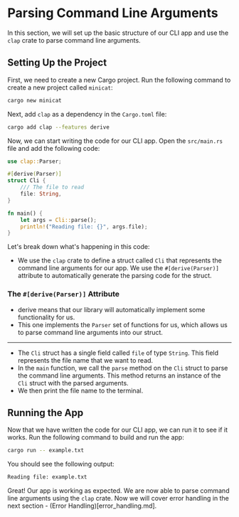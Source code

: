 # Parsing Command Line Arguments
In this section, we will set up the basic structure of our CLI app and use the `clap` crate to parse command line arguments.
## Setting Up the Project
First, we need to create a new Cargo project. Run the following command to create a new project called `minicat`:
```sh
cargo new minicat
```
Next, add `clap` as a dependency in the `Cargo.toml` file:
```sh
cargo add clap --features derive
```
Now, we can start writing the code for our CLI app. Open the `src/main.rs` file and add the following code:
```rust
use clap::Parser;

#[derive(Parser)]
struct Cli {
    /// The file to read
    file: String,
}

fn main() {
    let args = Cli::parse();
    println!("Reading file: {}", args.file);
}
```
Let's break down what's happening in this code:
- We use the `clap` crate to define a struct called `Cli` that represents the command line arguments for our app. We use the `#[derive(Parser)]` attribute to automatically generate the parsing code for the struct.
### The `#[derive(Parser)]` Attribute
- derive means that our library will automatically implement some functionality for us. 
- This one implements the `Parser` set of functions for us, which allows us to parse command line arguments into our struct.
---
- The `Cli` struct has a single field called `file` of type `String`. This field represents the file name that we want to read.
- In the `main` function, we call the `parse` method on the `Cli` struct to parse the command line arguments. This method returns an instance of the `Cli` struct with the parsed arguments.
- We then print the file name to the terminal.

## Running the App
Now that we have written the code for our CLI app, we can run it to see if it works. Run the following command to build and run the app:
```sh
cargo run -- example.txt
```
You should see the following output:
```sh
Reading file: example.txt
```
Great! Our app is working as expected. We are now able to parse command line arguments using the `clap` crate. Now we will cover error handling in the next section - (Error Handling)[error_handling.md].